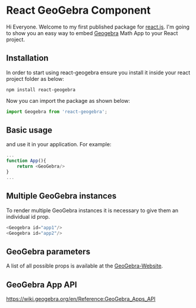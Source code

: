 # React GeoGebra Component

Hi Everyone. Welcome to my first published package for [react.js](https://reactjs.org/).
I'm going to show you an easy way to embed [Geogebra](https://www.geogebra.org/) Math App to your React project.

## Installation

In order to start using react-geogebra ensure you install it inside your react project folder as below:

```
npm install react-geogebra
```

Now you can import the package as shown below:

```javascript
import Geogebra from 'react-geogebra';
```

## Basic usage

and use it in your application. For example:

```javascript
...
function App(){
    return <GeoGebra/>
}
...
```

## Multiple GeoGebra instances

To render multiple GeoGebra instances it is necessary to give them an individual id prop.

```javascript
<Geogebra id="app1"/>
<Geogebra id="app2"/>
```

## GeoGebra parameters

A list of all possible props is available at the [GeoGebra-Website](https://wiki.geogebra.org/en/Reference:GeoGebra_App_Parameters).

## GeoGebra App API

https://wiki.geogebra.org/en/Reference:GeoGebra_Apps_API
